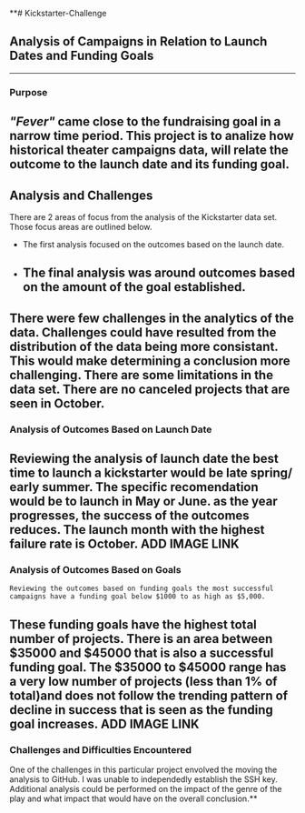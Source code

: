**# Kickstarter-Challenge
## Analysis of Campaigns in Relation to Launch Dates and Funding Goals
---
### Purpose
_"Fever"_ came close to the fundraising goal in a narrow time period. This project is to analize how historical theater campaigns data, will relate the outcome to the launch date and its funding goal.
---
## Analysis and Challenges
There are 2 areas of focus from the analysis of the Kickstarter data set. Those focus areas are outlined below.  
* The first analysis focused on the outcomes based on the launch date.
* The final analysis was around outcomes based on the amount of the goal established.
  ---
There were few challenges in the analytics of the data. Challenges could have resulted from the distribution of the data being more consistant. This would make determining a conclusion more challenging. There are some limitations in the data set. There are no canceled projects that are seen in October.  
---
### Analysis of Outcomes Based on Launch Date
Reviewing the analysis of launch date the best time to launch a kickstarter would be late spring/ early summer.
The specific recomendation would be to launch in May or June. as the year progresses, the success of the outcomes reduces. 
The launch month with the highest failure rate is October. 
ADD IMAGE LINK
---
### Analysis of Outcomes Based on Goals
	Reviewing the outcomes based on funding goals the most successful campaigns have a funding goal below $1000 to as high as $5,000. 
These funding goals have the highest total number of projects. There is an area between $35000 and $45000 that is also a successful funding goal. 
The $35000 to $45000 range has a very low number of projects (less than 1% of total)and does not follow the trending pattern of decline 
in success that is seen as the funding goal increases. 
ADD IMAGE LINK
---
### Challenges and Difficulties Encountered
One of the challenges in this particular project envolved the moving the analysis to GitHub. I was unable to independedly establish the SSH key.
Additional analysis could be performed on the impact of the genre of the play and what impact that would have on the overall conclusion.**
